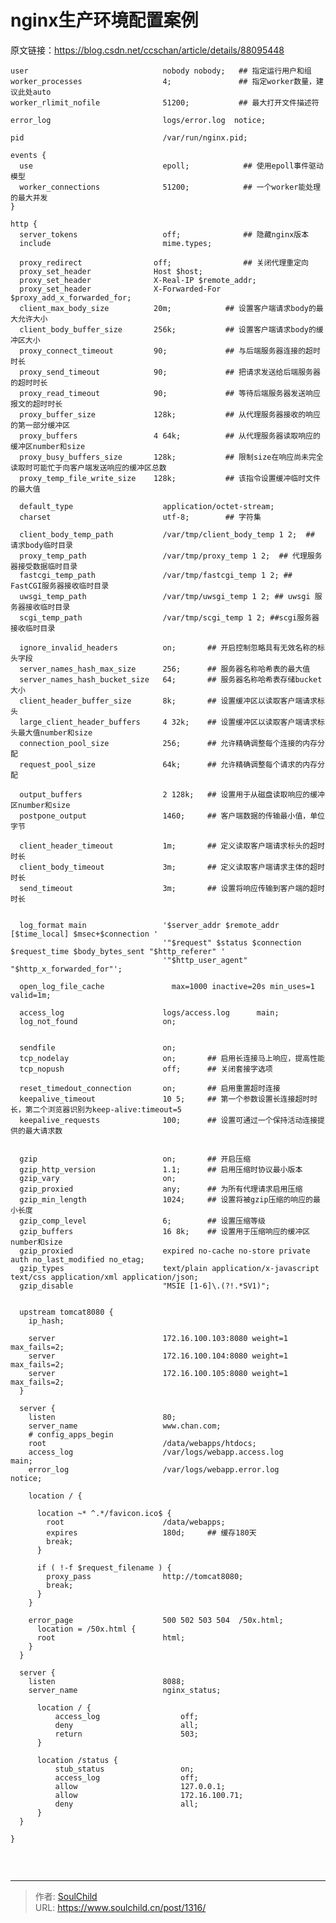# nginx生产环境配置案例

<!--more-->
原文链接：https://blog.csdn.net/ccschan/article/details/88095448
<pre class="line-numbers" data-start="1"><code class="language-bash">user                              nobody nobody;   ## 指定运行用户和组
worker_processes                  4;			   ## 指定worker数量，建议此处auto
worker_rlimit_nofile              51200;		   ## 最大打开文件描述符

error_log                         logs/error.log  notice;

pid                               /var/run/nginx.pid;

events {
  use                             epoll;			## 使用epoll事件驱动模型
  worker_connections              51200;			## 一个worker能处理的最大并发
}

http {
  server_tokens                   off;				## 隐藏nginx版本
  include                         mime.types;		

  proxy_redirect                off;				## 关闭代理重定向
  proxy_set_header              Host $host;			
  proxy_set_header              X-Real-IP $remote_addr;
  proxy_set_header              X-Forwarded-For $proxy_add_x_forwarded_for;
  client_max_body_size          20m;			## 设置客户端请求body的最大允许大小
  client_body_buffer_size       256k;			## 设置客户端请求body的缓冲区大小
  proxy_connect_timeout         90;				## 与后端服务器连接的超时时长
  proxy_send_timeout            90;				## 把请求发送给后端服务器的超时时长
  proxy_read_timeout            90;				## 等待后端服务器发送响应报文的超时时长
  proxy_buffer_size             128k;			## 从代理服务器接收的响应的第一部分缓冲区
  proxy_buffers                 4 64k;			## 从代理服务器读取响应的缓冲区number和size
  proxy_busy_buffers_size       128k;			## 限制size在响应尚未完全读取时可能忙于向客户端发送响应的缓冲区总数
  proxy_temp_file_write_size    128k;			## 该指令设置缓冲临时文件的最大值

  default_type                    application/octet-stream;
  charset                         utf-8;		## 字符集
  
  client_body_temp_path           /var/tmp/client_body_temp 1 2;  ## 请求body临时目录
  proxy_temp_path                 /var/tmp/proxy_temp 1 2;	## 代理服务器接受数据临时目录
  fastcgi_temp_path               /var/tmp/fastcgi_temp 1 2; ## FastCGI服务器接收临时目录 
  uwsgi_temp_path                 /var/tmp/uwsgi_temp 1 2; ## uwsgi 服务器接收临时目录
  scgi_temp_path                  /var/tmp/scgi_temp 1 2; ##scgi服务器接收临时目录

  ignore_invalid_headers          on;		## 开启控制忽略具有无效名称的标头字段
  server_names_hash_max_size      256;		## 服务器名称哈希表的最大值
  server_names_hash_bucket_size   64;		## 服务器名称哈希表存储bucket大小
  client_header_buffer_size       8k;		## 设置缓冲区以读取客户端请求标头
  large_client_header_buffers     4 32k;	## 设置缓冲区以读取客户端请求标头最大值number和size
  connection_pool_size            256;		## 允许精确调整每个连接的内存分配
  request_pool_size               64k;		## 允许精确调整每个请求的内存分配

  output_buffers                  2 128k;	## 设置用于从磁盘读取响应的缓冲区number和size
  postpone_output                 1460;		## 客户端数据的传输最小值，单位字节

  client_header_timeout           1m;		## 定义读取客户端请求标头的超时时长
  client_body_timeout             3m;		## 定义读取客户端请求主体的超时时长
  send_timeout                    3m;		## 设置将响应传输到客户端的超时时长


  log_format main                 '$server_addr $remote_addr [$time_local] $msec+$connection '
                                  '"$request" $status $connection $request_time $body_bytes_sent "$http_referer" '
                                  '"$http_user_agent" "$http_x_forwarded_for"';

  open_log_file_cache               max=1000 inactive=20s min_uses=1 valid=1m;

  access_log                      logs/access.log      main;
  log_not_found                   on;


  sendfile                        on;			
  tcp_nodelay                     on;		## 启用长连接马上响应，提高性能
  tcp_nopush                      off;		## 关闭套接字选项

  reset_timedout_connection       on;		## 启用重置超时连接
  keepalive_timeout               10 5;		## 第一个参数设置长连接超时时长，第二个浏览器识别为keep-alive:timeout=5
  keepalive_requests              100;		## 设置可通过一个保持活动连接提供的最大请求数


  gzip                            on;		## 开启压缩
  gzip_http_version               1.1;		## 启用压缩时协议最小版本
  gzip_vary                       on;		 
  gzip_proxied                    any;		## 为所有代理请求启用压缩
  gzip_min_length                 1024;		## 设置将被gzip压缩的响应的最小长度
  gzip_comp_level                 6;		## 设置压缩等级
  gzip_buffers                    16 8k;	## 设置用于压缩响应的缓冲区number和size
  gzip_proxied                    expired no-cache no-store private auth no_last_modified no_etag;
  gzip_types                      text/plain application/x-javascript text/css application/xml application/json;
  gzip_disable                    "MSIE [1-6]\.(?!.*SV1)";


  upstream tomcat8080 {
    ip_hash;

    server                        172.16.100.103:8080 weight=1 max_fails=2;
    server                        172.16.100.104:8080 weight=1 max_fails=2;
    server                        172.16.100.105:8080 weight=1 max_fails=2;
  }

  server {
    listen                        80;
    server_name                   www.chan.com;
    # config_apps_begin
    root                          /data/webapps/htdocs;
    access_log                    /var/logs/webapp.access.log     main;
    error_log                     /var/logs/webapp.error.log      notice;

    location / {
    
      location ~* ^.*/favicon.ico$ {
        root                      /data/webapps;
        expires                   180d;		## 缓存180天
        break;
      }
    
      if ( !-f $request_filename ) {
        proxy_pass                http://tomcat8080;
        break;
      }
    }

    error_page                    500 502 503 504  /50x.html;
      location = /50x.html {
      root                        html;
    }
  }

  server {
    listen                        8088;
    server_name                   nginx_status;

      location / {
          access_log                  off;
          deny                        all;
          return                      503;
      }

      location /status {
          stub_status                 on;
          access_log                  off;
          allow                       127.0.0.1;
          allow                       172.16.100.71;
          deny                        all;
      }
  }

}

</code></pre>
&nbsp;


---

> 作者: [SoulChild](https://www.soulchild.cn)  
> URL: https://www.soulchild.cn/post/1316/  

